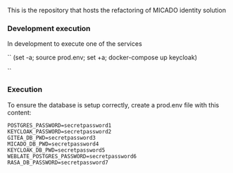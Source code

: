 This is the repository that hosts the refactoring of MICADO identity solution


### Development execution
In development to execute one of the services

``
(set -a; source prod.env; set +a; docker-compose up keycloak)

``


### Execution
To ensure the database is setup correctly, create a prod.env file with this content:

```
POSTGRES_PASSWORD=secretpassword1
KEYCLOAK_PASSWORD=secretpassword2
GITEA_DB_PWD=secretpassword3
MICADO_DB_PWD=secretpassword4
KEYCLOAK_DB_PWD=secretpassword5
WEBLATE_POSTGRES_PASSWORD=secretpassword6
RASA_DB_PASSWORD=secretpassword7

```

